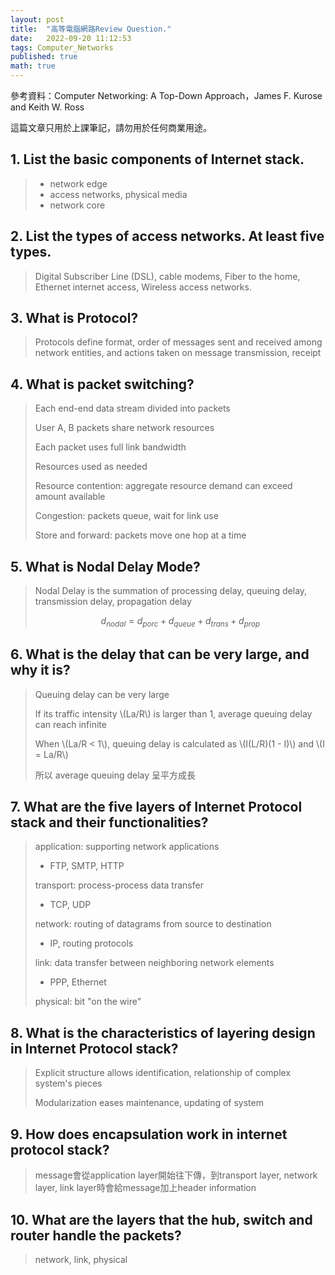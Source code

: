 ```yaml
---
layout: post  
title:  "高等電腦網路Review Question."  
date:   2022-09-20 11:12:53  
tags: Computer_Networks
published: true
math: true
---  
```


參考資料：Computer Networking: A Top-Down Approach，James F. Kurose and Keith W. Ross

這篇文章只用於上課筆記，請勿用於任何商業用途。

## 1. List the basic components of Internet stack.
> * network edge
> * access networks, physical media
> * network core


## 2. List the types of access networks. At least five types.  
> Digital Subscriber Line (DSL), cable modems, Fiber to the home, Ethernet internet access, Wireless access networks.


## 3. What is Protocol?
> Protocols define format, order of messages sent and received among network entities, and actions taken on message transmission, receipt


## 4. What is packet switching?
> Each end-end data stream divided into packets
>
> User A, B packets share network resources
>
> Each packet uses full link bandwidth
>
> Resources used as needed
> 
> Resource contention: aggregate resource demand can exceed amount available
> 
> Congestion: packets queue, wait for link use
> 
> Store and forward: packets move one hop at a time


## 5. What is Nodal Delay Mode?
> Nodal Delay is the summation of processing delay, queuing delay, transmission delay, propagation delay
>
> $$ d_{nodal} = d_{porc} + d_{queue} + d_{trans} + d_{prop} $$


## 6. What is the delay that can be very large, and why it is?
> Queuing delay can be very large
> 
> If its traffic intensity \\(La/R\\) is larger than 1, average queuing delay can reach infinite
> 
> When \\(La/R < 1\\), queuing delay is calculated as \\(I(L/R)(1 - I)\\) and \\(I = La/R\\)
>
> 所以 average queuing delay 呈平方成長


## 7. What are the five layers of Internet Protocol stack and their functionalities?
> application: supporting network applications
> * FTP, SMTP, HTTP
>
> transport: process-process data transfer
> * TCP, UDP
> 
> network: routing of datagrams from source to destination
> * IP, routing protocols
> 
> link: data transfer between neighboring network elements
> * PPP, Ethernet
> 
> physical: bit "on the wire"


## 8. What is the characteristics of layering design in Internet Protocol stack?
> Explicit structure allows identification, relationship of complex system's pieces
> 
> Modularization eases maintenance, updating of system


## 9.  How does encapsulation work in internet protocol stack?
> message會從application layer開始往下傳，到transport layer, network layer, link layer時會給message加上header information

## 10. What are the layers that the hub, switch and router handle the packets?
> network, link, physical